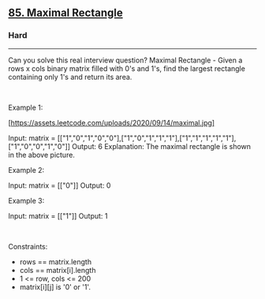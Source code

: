 <h2><a href="https://leetcode.com/problems/maximal-rectangle/">85. Maximal Rectangle</a></h2><h3>Hard</h3><hr>Can you solve this real interview question? Maximal Rectangle - Given a rows x cols binary matrix filled with 0's and 1's, find the largest rectangle containing only 1's and return its area.

 

Example 1:

[https://assets.leetcode.com/uploads/2020/09/14/maximal.jpg]


Input: matrix = [["1","0","1","0","0"],["1","0","1","1","1"],["1","1","1","1","1"],["1","0","0","1","0"]]
Output: 6
Explanation: The maximal rectangle is shown in the above picture.


Example 2:


Input: matrix = [["0"]]
Output: 0


Example 3:


Input: matrix = [["1"]]
Output: 1


 

Constraints:

 * rows == matrix.length
 * cols == matrix[i].length
 * 1 <= row, cols <= 200
 * matrix[i][j] is '0' or '1'.